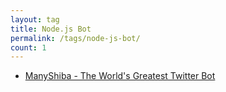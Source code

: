 ```yaml
---
layout: tag
title: Node.js Bot
permalink: /tags/node-js-bot/
count: 1
---
```


- [ManyShiba - The World's Greatest Twitter Bot](https://spencerlepine.github.io/blog/manyshiba-the-worlds-greatest-twitter-bot)

